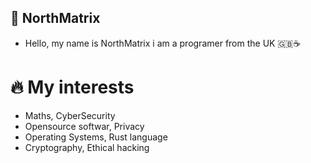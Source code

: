 ## 🗻 NorthMatrix
- Hello, my name is NorthMatrix i am a programer from the UK 🇬🇧☕️

# 🔥 My interests
- Maths, CyberSecurity
- Opensource softwar, Privacy
- Operating Systems, Rust language
- Cryptography, Ethical hacking 
